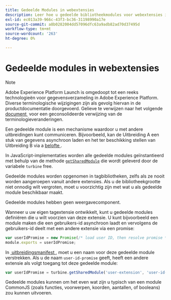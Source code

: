 ```yaml
---
title: Gedeelde Modules in webextensies
description: Leer hoe u gedeelde bibliotheekmodules voor webextensies in Adobe Experience Platform definieert.
exl-id: ec013a39-966c-43f3-bc36-31198990a17e
source-git-commit: a8b0282004dd57096dfc63a9adb82ad70d37495d
workflow-type: tm+mt
source-wordcount: '263'
ht-degree: 0%

---
```


# Gedeelde modules in webextensies

>[!NOTE]
>
>Adobe Experience Platform Launch is omgedoopt tot een reeks technologieën voor gegevensverzameling in Adobe Experience Platform. Diverse terminologische wijzigingen zijn als gevolg hiervan in de productdocumentatie doorgevoerd. Gelieve te verwijzen naar het volgende [&#x200B; document &#x200B;](../../term-updates.md) voor een geconsolideerde verwijzing van de terminologieveranderingen.

Een gedeelde module is een mechanisme waardoor u met andere uitbreidingen kunt communiceren. Bijvoorbeeld, kan de Uitbreiding A een stuk van gegevens asynchroon laden en het ter beschikking stellen van Uitbreiding B via a [&#x200B; belofte &#x200B;](https://developer.mozilla.org/en-US/docs/Web/JavaScript/Reference/Global_Objects/Promise).

In JavaScript-implementaties worden alle gedeelde modules geïnstantieerd met behulp van de methode [`getSharedModule`](../turbine.md#shared) die wordt geleverd door de variabele `turbine` free.

Gedeelde modules worden opgenomen in tagbibliotheken, zelfs als ze nooit worden aangeroepen vanuit andere extensies. Als u de bibliotheekgrootte niet onnodig wilt vergroten, moet u voorzichtig zijn met wat u als gedeelde module beschikbaar maakt.

Gedeelde modules hebben geen weergavecomponent.

Wanneer u uw eigen tagextensie ontwikkelt, kunt u gedeelde modules definiëren die u wilt voorzien van deze extensie. U kunt bijvoorbeeld een module maken die een gebruikers-id asynchroon laadt en vervolgens de gebruikers-id deelt met een andere extensie via een promise:

```javascript
var userIdPromise = new Promise(/* load user ID, then resolve promise */);
module.exports = userIdPromise;
```

In [&#x200B; uitbreidingsmanifest &#x200B;](../manifest.md), moet u een naam voor deze gedeelde module verstrekken. Als u de naam `user-id-promise` geeft, heeft een andere extensie als volgt toegang tot deze gedeelde module:

```javascript
var userIdPromise = turbine.getSharedModule('user-extension', 'user-id-promise');
```

Gedeelde modules kunnen om het even wat zijn u typisch van een module CommonJS (zoals functies, voorwerpen, koorden, aantallen, of booleans) zou kunnen uitvoeren.
